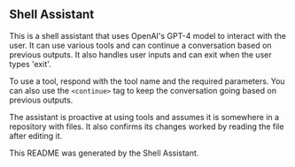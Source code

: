 ## Shell Assistant

This is a shell assistant that uses OpenAI's GPT-4 model to interact with the user. It can use various tools and can continue a conversation based on previous outputs. It also handles user inputs and can exit when the user types 'exit'.

To use a tool, respond with the tool name and the required parameters. You can also use the `<continue>` tag to keep the conversation going based on previous outputs.

The assistant is proactive at using tools and assumes it is somewhere in a repository with files. It also confirms its changes worked by reading the file after editing it.



This README was generated by the Shell Assistant.
